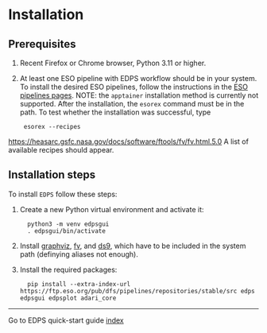 # Installation

## Prerequisites

1. Recent Firefox or Chrome browser, Python 3.11 or higher.
2. At least one ESO pipeline with EDPS workflow should be in your system. To install the desired ESO pipelines, follow
   the instructions in the [ESO pipelines pages](http://eso.org/pipelines). NOTE: the `apptainer` installation method is
   currently not supported. After the installation, the `esorex` command must be in the path. To test whether the
   installation was successful, type

   	    esorex --recipes 
https://heasarc.gsfc.nasa.gov/docs/software/ftools/fv/fv.html.5.0
A list of available recipes should appear.

## Installation steps

To install `EDPS` follow these steps:

1. Create a new Python virtual environment and activate it:

         python3 -m venv edpsgui
         . edpsgui/bin/activate 

2. Install [graphviz](https://graphviz.org/), [fv](https://heasarc.gsfc.nasa.gov/docs/software/ftools/fv/fv.html.5.0), and [ds9](https://sites.google.com/cfa.harvard.edu/saoimageds9/download), which have to be included in the system path (definying aliases not enough).


3. Install the required packages:

         pip install --extra-index-url https://ftp.eso.org/pub/dfs/pipelines/repositories/stable/src edps edpsgui edpsplot adari_core 

---
Go to EDPS quick-start guide [index](../quick/index)